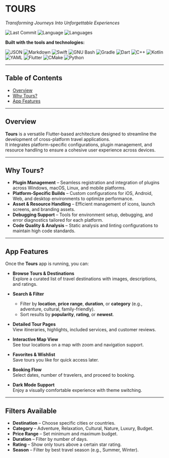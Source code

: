 # TOURS  
*Transforming Journeys Into Unforgettable Experiences*

![Last Commit](https://img.shields.io/badge/last%20commit-today-brightgreen)
![Language](https://img.shields.io/badge/language-Dart-blue)
![Languages](https://img.shields.io/badge/languages-11-lightgrey)

**Built with the tools and technologies:**

![JSON](https://img.shields.io/badge/JSON-000000?logo=json&logoColor=white)
![Markdown](https://img.shields.io/badge/Markdown-000000?logo=markdown&logoColor=white)
![Swift](https://img.shields.io/badge/Swift-FA7343?logo=swift&logoColor=white)
![GNU Bash](https://img.shields.io/badge/GNU%20Bash-4EAA25?logo=gnubash&logoColor=white)
![Gradle](https://img.shields.io/badge/Gradle-02303A?logo=gradle&logoColor=white)
![Dart](https://img.shields.io/badge/Dart-0175C2?logo=dart&logoColor=white)
![C++](https://img.shields.io/badge/C++-00599C?logo=cplusplus&logoColor=white)
![Kotlin](https://img.shields.io/badge/Kotlin-7F52FF?logo=kotlin&logoColor=white)
![YAML](https://img.shields.io/badge/YAML-CB171E?logo=yaml&logoColor=white)
![Flutter](https://img.shields.io/badge/Flutter-02569B?logo=flutter&logoColor=white)
![CMake](https://img.shields.io/badge/CMake-064F8C?logo=cmake&logoColor=white)
![Python](https://img.shields.io/badge/Python-3776AB?logo=python&logoColor=white)

---

## Table of Contents
- [Overview](#overview)
- [Why Tours?](#why-tours)
- [App Features](#app-features)

---

## Overview
**Tours** is a versatile Flutter-based architecture designed to streamline the development of cross-platform travel applications.  
It integrates platform-specific configurations, plugin management, and resource handling to ensure a cohesive user experience across devices.

---

## Why Tours?
- **Plugin Management** – Seamless registration and integration of plugins across Windows, macOS, Linux, and mobile platforms.  
- **Platform-Specific Builds** – Custom configurations for iOS, Android, Web, and desktop environments to optimize performance.  
- **Asset & Resource Handling** – Efficient management of icons, launch screens, and branding assets.  
- **Debugging Support** – Tools for environment setup, debugging, and error diagnostics tailored for each platform.  
- **Code Quality & Analysis** – Static analysis and linting configurations to maintain high code standards.

---
## App Features

Once the **Tours** app is running, you can:

- **Browse Tours & Destinations**  
  Explore a curated list of travel destinations with images, descriptions, and ratings.

- **Search & Filter**  
  - Filter by **location**, **price range**, **duration**, or **category** (e.g., adventure, cultural, family-friendly).  
  - Sort results by **popularity**, **rating**, or **newest**.

- **Detailed Tour Pages**  
  View itineraries, highlights, included services, and customer reviews.

- **Interactive Map View**  
  See tour locations on a map with zoom and navigation support.

- **Favorites & Wishlist**  
  Save tours you like for quick access later.

- **Booking Flow**  
  Select dates, number of travelers, and proceed to booking.

- **Dark Mode Support**  
  Enjoy a visually comfortable experience with theme switching.

---

## Filters Available

- **Destination** – Choose specific cities or countries.  
- **Category** – Adventure, Relaxation, Cultural, Nature, Luxury, Budget.  
- **Price Range** – Set minimum and maximum budget.  
- **Duration** – Filter by number of days.  
- **Rating** – Show only tours above a certain star rating.  
- **Season** – Filter by best travel season (e.g., Summer, Winter).


